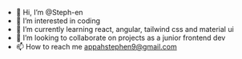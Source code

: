 - 👋 Hi, I’m @Steph-en
- 👀 I’m interested in coding
- 🌱 I’m currently learning react, angular, tailwind css and material ui
- 💞️ I’m looking to collaborate on projects as a junior frontend dev
- 📫 How to reach me appahstephen9@gmail.com

<!---
Steph-en/Steph-en is a ✨ special ✨ repository because its `README.md` (this file) appears on your GitHub profile.
You can click the Preview link to take a look at your changes.
--->
